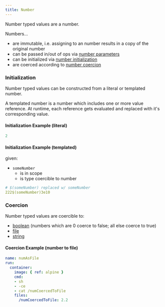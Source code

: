 ```yaml
---
title: Number
---
```


Number typed values are a number.

Numbers...
- are immutable, i.e. assigning to an number results in a copy of the original number
- can be passed in/out of ops via [number parameters](../op-directory/op/parameter/number.md)
- can be initialized via [number initialization](#initialization)
- are coerced according to [number coercion](#coercion)

### Initialization
Number typed values can be constructed from a literal or templated number.
 
A templated number is a number which includes one or more value reference.
At runtime, each reference gets evaluated and replaced with it's corresponding value.

#### Initialization Example (literal)
```yaml
2
```

#### Initialization Example (templated)
given:
- `someNumber`
  - is in scope
   - is type coercible to number

```yaml
# $(someNumber) replaced w/ someNumber
222$(someNumber)3e10
```

### Coercion
Number typed values are coercible to:

- [boolean](boolean.md) (numbers which are 0 coerce to false; all else coerce to true)
- [file](file.md)
- [string](string.md)

#### Coercion Example (number to file)
```yaml
name: numAsFile
run:
  container:
    image: { ref: alpine }
    cmd:
    - sh
    - -ce
    - cat /numCoercedToFile
    files:
      /numCoercedToFile: 2.2
```